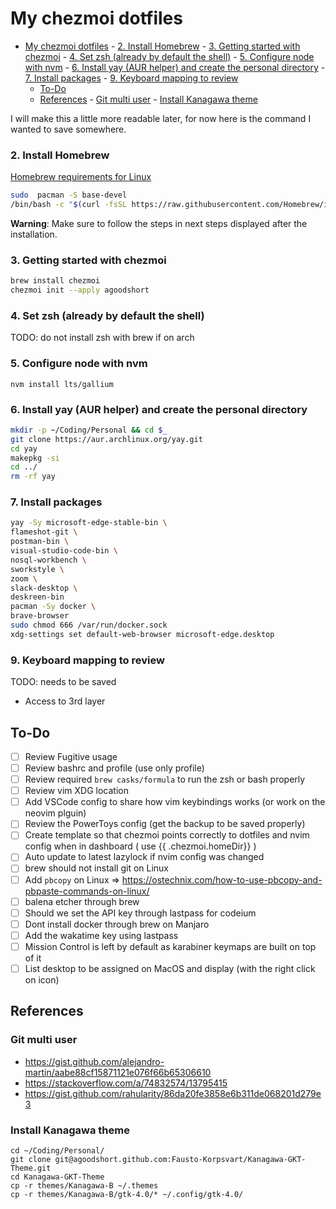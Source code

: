 # My chezmoi dotfiles

<!--toc:start-->

- [My chezmoi dotfiles](#my-chezmoi-dotfiles) - [2. Install Homebrew](#2-install-homebrew) - [3. Getting started with chezmoi](#3-getting-started-with-chezmoi) - [4. Set zsh (already by default the shell)](#4-set-zsh-already-by-default-the-shell) - [5. Configure node with nvm](#5-configure-node-with-nvm) - [6. Install yay (AUR helper) and create the personal directory](#6-install-yay-aur-helper-and-create-the-personal-directory) - [7. Install packages](#7-install-packages) - [9. Keyboard mapping to review](#9-keyboard-mapping-to-review)
  - [To-Do](#to-do)
  - [References](#references) - [Git multi user](#git-multi-user) - [Install Kanagawa theme](#install-kanagawa-theme)
  <!--toc:end-->

I will make this a little more readable later, for now here is the command I wanted to save somewhere.

### 2. Install Homebrew

[Homebrew requirements for Linux](https://docs.brew.sh/Homebrew-on-Linux#requirements)

```sh
sudo  pacman -S base-devel
/bin/bash -c "$(curl -fsSL https://raw.githubusercontent.com/Homebrew/install/HEAD/install.sh)"
```

**Warning**: Make sure to follow the steps in next steps displayed after the installation.

### 3. Getting started with chezmoi

```sh
brew install chezmoi
chezmoi init --apply agoodshort
```

### 4. Set zsh (already by default the shell)

TODO: do not install zsh with brew if on arch

### 5. Configure node with nvm

```
nvm install lts/gallium
```

### 6. Install yay (AUR helper) and create the personal directory

```sh
mkdir -p ~/Coding/Personal && cd $_
git clone https://aur.archlinux.org/yay.git
cd yay
makepkg -si
cd ../
rm -rf yay
```

### 7. Install packages

```sh
yay -Sy microsoft-edge-stable-bin \
flameshot-git \
postman-bin \
visual-studio-code-bin \
nosql-workbench \
sworkstyle \
zoom \
slack-desktop \
deskreen-bin
pacman -Sy docker \
brave-browser
sudo chmod 666 /var/run/docker.sock
xdg-settings set default-web-browser microsoft-edge.desktop
```

### 9. Keyboard mapping to review

TODO: needs to be saved

- Access to 3rd layer

## To-Do

- [ ] Review Fugitive usage
- [ ] Review bashrc and profile (use only profile)
- [ ] Review required `brew casks/formula` to run the zsh or bash properly
- [ ] Review vim XDG location
- [ ] Add VSCode config to share how vim keybindings works (or work on the neovim plguin)
- [ ] Review the PowerToys config (get the backup to be saved properly)
- [ ] Create template so that chezmoi points correctly to dotfiles and nvim config when in dashboard ( use {{ .chezmoi.homeDir}} )
- [ ] Auto update to latest lazylock if nvim config was changed
- [ ] brew should not install git on Linux
- [ ] Add `pbcopy` on Linux => https://ostechnix.com/how-to-use-pbcopy-and-pbpaste-commands-on-linux/
- [ ] balena etcher through brew
- [ ] Should we set the API key through lastpass for codeium
- [ ] Dont install docker through brew on Manjaro
- [ ] Add the wakatime key using lastpass
- [ ] Mission Control is left by default as karabiner keymaps are built on top of it
- [ ] List desktop to be assigned on MacOS and display (with the right click on icon)

## References

### Git multi user

- https://gist.github.com/alejandro-martin/aabe88cf15871121e076f66b65306610
- https://stackoverflow.com/a/74832574/13795415
- https://gist.github.com/rahularity/86da20fe3858e6b311de068201d279e3

### Install Kanagawa theme

```
cd ~/Coding/Personal/
git clone git@agoodshort.github.com:Fausto-Korpsvart/Kanagawa-GKT-Theme.git
cd Kanagawa-GKT-Theme
cp -r themes/Kanagawa-B ~/.themes
cp -r themes/Kanagawa-B/gtk-4.0/* ~/.config/gtk-4.0/
```
